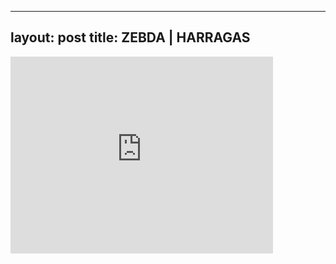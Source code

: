 

---
layout: post
title: ZEBDA | HARRAGAS
---


<iframe width="420" height="315" src="http://www.youtube.com/embed/QnYPpoGpDNc" frameborder="0" allowfullscreen></iframe>

